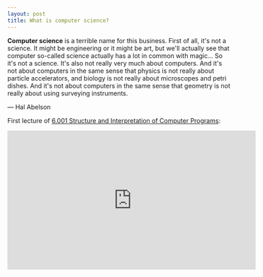 ```yaml
---
layout: post
title: What is computer science?
---
```


**Computer science** is a terrible name for this business. First of all, it's not a science. It might be engineering or it might be art, but we'll actually see that computer so-called science actually has a lot in common with magic... So it's not a science. It's also not really very much about computers. And it's not about computers in the same sense that physics is not really about particle accelerators, and biology is not really about microscopes and petri dishes. And it's not about computers in the same sense that geometry is not really about using surveying instruments.

&mdash; Hal Abelson

First lecture of [6.001 Structure and Interpretation of Computer Programs](https://ocw.mit.edu/courses/electrical-engineering-and-computer-science/6-001-structure-and-interpretation-of-computer-programs-spring-2005/index.htm):

<div class="flex-video">
  <iframe width="560" height="315" src="https://www.youtube.com/embed/2Op3QLzMgSY?rel=0" frameborder="0" allowfullscreen></iframe>
</div>

